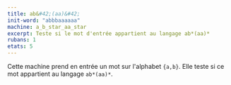 ```yaml
---
title: ab&#42;(aa)&#42;
init-word: "abbbaaaaaa"
machine: a_b_star_aa_star
excerpt: Teste si le mot d'entrée appartient au langage ab*(aa)*
rubans: 1
etats: 5
---
```

Cette machine prend en entrée un mot sur l'alphabet `{a,b}`. Elle teste si ce mot appartient au langage `ab*(aa)*`.
